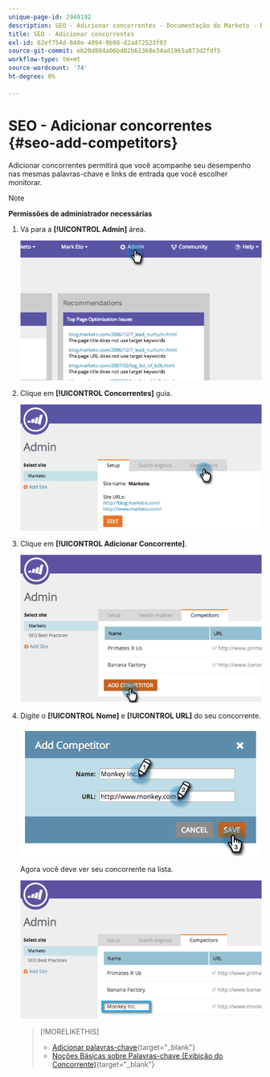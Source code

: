 ```yaml
---
unique-page-id: 2949192
description: SEO - Adicionar concorrentes - Documentação do Marketo - Documentação do produto
title: SEO - Adicionar concorrentes
exl-id: 62ef754d-840e-4094-9b98-d2a472523f03
source-git-commit: eb20d804a06bd02b61368e34ad1965a873d2fdf5
workflow-type: tm+mt
source-wordcount: '74'
ht-degree: 0%

---
```


# SEO - Adicionar concorrentes {#seo-add-competitors}

Adicionar concorrentes permitirá que você acompanhe seu desempenho nas mesmas palavras-chave e links de entrada que você escolher monitorar.

>[!NOTE]
>
>**Permissões de administrador necessárias**

1. Vá para a **[!UICONTROL Admin]** área.

   ![](assets/image2014-9-17-21-3a12-3a15.png)

1. Clique em **[!UICONTROL Concorrentes]** guia.

   ![](assets/image2014-9-17-21-3a12-3a31.png)

1. Clique em **[!UICONTROL Adicionar Concorrente]**.

   ![](assets/image2014-9-17-21-3a12-3a38.png)

1. Digite o **[!UICONTROL Nome]** e **[!UICONTROL URL]** do seu concorrente.

   ![](assets/image2014-9-17-21-3a13-3a5.png)

   Agora você deve ver seu concorrente na lista.

   ![](assets/image2014-9-17-21-3a13-3a14.png)

   >[!MORELIKETHIS]
   >
   >* [Adicionar palavras-chave](/help/marketo/product-docs/additional-apps/seo/keywords/seo-add-keywords.md){target="_blank"}
   >* [Noções Básicas sobre Palavras-chave (Exibição do Concorrente)](/help/marketo/product-docs/additional-apps/seo/keywords/seo-understanding-keywords.md){target="_blank"}

